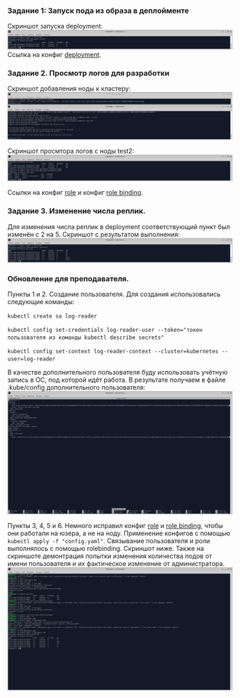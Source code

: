 ### Задание 1: Запуск пода из образа в деплойменте

Скриншот запуска deployment:
![Задание 1](https://github.com/shhhowtime/devops-netology-markov/blob/main/12-kubernetes-02-commands/1.png)
Ссылка на конфиг [deployment](https://github.com/shhhowtime/devops-netology-markov/blob/main/12-kubernetes-02-commands/deployment.yaml "deployment.yaml").

### Задание 2. Просмотр логов для разработки

Скриншот добавления ноды к кластеру:
![Задание 2](https://github.com/shhhowtime/devops-netology-markov/blob/main/12-kubernetes-02-commands/2.png)

Скриншот просмтора логов с ноды test2:
![Тоже задание 2](https://github.com/shhhowtime/devops-netology-markov/blob/main/12-kubernetes-02-commands/2.1.png)

Ссылки на конфиг [role](https://github.com/shhhowtime/devops-netology-markov/blob/main/12-kubernetes-02-commands/role.yaml "role.yaml") и конфиг [role binding](https://github.com/shhhowtime/devops-netology-markov/blob/main/12-kubernetes-02-commands/rolebinding.yaml "rolebinding.yaml").

### Задание 3. Изменение числа реплик.

Для изменения числа реплик в deployment соответствующий пункт был изменён с 2 на 5. Скриншот с результатом выполнения:
![Задание 3](https://github.com/shhhowtime/devops-netology-markov/blob/main/12-kubernetes-02-commands/3.png)

### Обновление для преподавателя.

Пункты 1 и 2. Создание пользователя. Для создания использовались следующие команды:

`kubectl create sa log-reader`

`kubectl config set-credentials log-reader-user --token="токен пользователя из команды kubectl describe secrets"`

`kubectl config set-context log-reader-context --cluster=kubernetes --user=log-reader`

В качестве дополнительного пользователя буду использовать учётную запись в ОС, под которой идёт работа. В результате получаем в файле .kube/config дополнительного пользователя:
![Дополнение 1](https://github.com/shhhowtime/devops-netology-markov/blob/main/12-kubernetes-02-commands/add1.png)

Пункты 3, 4, 5 и 6. Немного исправил конфиг [role](https://github.com/shhhowtime/devops-netology-markov/blob/main/12-kubernetes-02-commands/role_new.yaml "role.yaml") и [role binding](https://github.com/shhhowtime/devops-netology-markov/blob/main/12-kubernetes-02-commands/rolebinding_new.yaml "rolebinding.yaml"), чтобы они работали на юзера, а не на ноду. Применение конфигов с помощью `kubectl apply -f "config.yaml"`. Связывание пользователя и роли выполнялось с помощью rolebinding. Скриншот ниже. Также на скриншоте демонтрация попытки изменения количества подов от имени пользователя и их фактическое изменение от администратора.
![Дополнение 2](https://github.com/shhhowtime/devops-netology-markov/blob/main/12-kubernetes-02-commands/add2.png)
